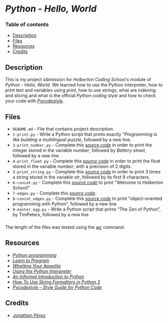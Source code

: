 # *Python - Hello, World*

### Table of contents

- [Description](#description)
- [Files](#files)
- [Resources](#resources)
- [Credits](#credits)

## Description

This is my project sibmission for *Holberton Coding School's* module of *Python - Hello, World*. We learned how to use the Python interpreter, how to print text and variables using *print*, how to use strings, what are indexing and slicing and what is the official *Python coding style* and how to check your code with *[Pycodestyle](https://pypi.org/project/pycodestyle/)*.

## Files

- `README.md` - File that contains project description.
- `2-print.py` - Write a Python script that prints exactly *"Programming is like building a multilingual puzzle*, followed by a new line.
- `3-print_number.py` - Complete this *[source code](https://github.com/hs-hq/0x00.py/blob/main/3-print_number.py)* in order to print the integer stored in the variable *number*, followed by *Battery street*, followed by a new line.
- `4-print_float.py` - Complete this *[source code](https://github.com/hs-hq/0x00.py/blob/main/4-print_float.py)* in order to print the float stored in the variable *number*, with a precision of 2 digits.
- `5-print_string.py` - Complete this *[source code](https://github.com/hs-hq/0x00.py/blob/main/5-print_string.py)* in order to print 3 times a string stored in the variable *str*, followed by its first 9 characters.
- `6-concat.py` - Complete this *[source code](https://github.com/hs-hq/0x00.py/blob/main/6-concat.py)* to print "Welcome to Holberton School!"
- `7-edges.py` - Complete this *[source code](https://github.com/hs-hq/0x00.py/blob/main/7-edges.py)*.
- `8-concat_edges.py` - Complete this *[source code](https://github.com/hs-hq/0x00.py/blob/main/8-concat_edges.py)* to print "object-oriented programming with Python", followed by a new line.
- `9-easter_egg.py` - Write a Python script that prints “The Zen of Python”, by TimPeters, followed by a new line.

###

The length of the files was tested using the *[wc](https://www.geeksforgeeks.org/wc-command-linux-examples/)* command.

###

## Resources

- *[Python programming](https://intranet.hbtn.io/concepts/896)*
- *[Learn to Program](https://www.youtube.com/playlist?list=PLGLfVvz_LVvTn3cK5e6LjhgGiSeVlIRwt)*
- *[Whetting Your Appetite](https://docs.python.org/3/tutorial/appetite.html)*
- *[Using the Python Interpreter](https://docs.python.org/3/tutorial/interpreter.html)*
- *[An Informal Introduction to Python](https://docs.python.org/3/tutorial/introduction.html)*
- *[How To Use String Formatters in Python 3](https://realpython.com/python-f-strings)*
- *[Pycodestyle – Style Guide for Python Code](https://pypi.org/project/pycodestyle/)*

## Credits

- *[Jonathan Pérez](https://github.com/prodjohnper)*
